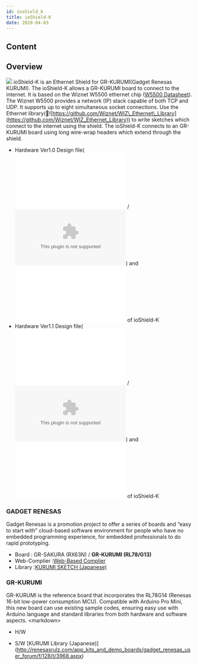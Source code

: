 ```yaml
---
id: ioshield_k
title: ioShield-K
date: 2020-04-03
---
```



## Content
## Overview

![](/osh/ioshield-k/io_s_k.png) ioShield-K is an Ethernet Shield for
GR-KURUMI(Gadget Renesas KURUMI). The ioShield-K allows a GR-KURUMI
board to connect to the internet. It is based on the Wiznet W5500
ethernet chip ([W5500 Datasheet]()). The Wiznet
W5500 provides a network (IP) stack capable of both TCP and UDP. It
supports up to eight simultaneous socket connections. Use the Ethernet
library(📄![https://github.com/Wiznet/WIZ\_Ethernet\_Library](https://github.com/Wiznet/WIZ_Ethernet_Library))
to write sketches which connect to the internet using the shield. The
ioShield-K connects to an GR-KURUMI board using long wire-wrap headers
which extend through the shield.

  - Hardware Ver1.0 Design file(![PDF](/osh/ioshield-k/ioshield-k.pdf) /
    ![Eagle CAD](/osh/ioshield-k/ioshield-k_eaglecad.zip)) and ![Part
    List](/osh/ioshield-k/ioshield-k_v1_0_pl_130904.pdf) of ioShield-K
  - Hardware Ver1.1 Design
    file(![PDF](/osh/ioshield-k/ioshield-k_v1.1_sch.pdf) / ![Eagle
    CAD](/osh/ioshield-k/io_shield-k_ver1_1.zip)) and ![Part
    List](/osh/ioshield-k/ioshield-k_v1_1_pl_140120.pdf) of ioShield-K

### GADGET RENESAS

Gadget Renesas is a promotion project to offer a series of boards and
“easy to start with” cloud-based software environment for people who
have no embedded programming experience, for embedded professionals to
do rapid prototyping. 


 * Board        : GR-SAKURA (RX63N) / **__GR-KURUMI (RL78/G13)__**
 * Web-Complier :[Web-Based Complier](http://www.renesas.com/products/promotion/gr/index.jsp) 
 * Library      :[KURUMI SKETCH (Japanese)](http://tool-cloud.renesas.com/Renesas/ref_kurumi/gr_reference_j.html)




### GR-KURUMI

GR-KURUMI is the reference board that incorporates the RL78G14 (Renesas
16-bit low-power consumption MCU). Compatible with Arduino Pro Mini,
this new board can use existing sample codes, ensuring easy use with
Arduino language and standard libraries from both hardware and software
aspects. \<markdown\>

  - H/W





  - S/W \[KURUMI Library
    (Japanese)\](<http://renesasrulz.com/app_kits_and_demo_boards/gadget_renesas_user_forum/f/128/t/3968.aspx>)


